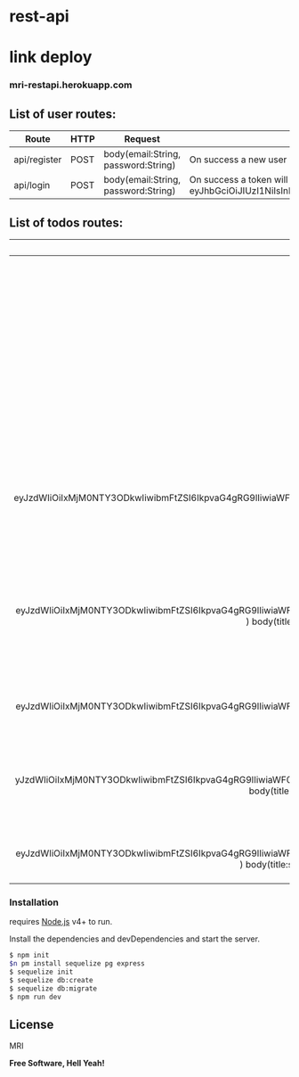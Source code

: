 # rest-api

# link deploy 
### mri-restapi.herokuapp.com
## List of user routes:

Route            | HTTP   | Request                     | Response
---------------- | ------ | --------------------------- | ----------------------------------------------------
api/register    | POST   | body(email:String, password:String) | On success a new user will be created in the                                                                    database, an error will be shown if fail
api/login       | POST   | body(email:String, password:String)       | On success a token will be generated in local                                                                   storage, an error will be shown if fail, example token: eyJhbGciOiJIUzI1NiIsInR5cCI6IkpXVCJ9.eyJzdWIiOiIxMjM0NTY3ODkwIiwibmFtZSI6IkpvaG4gRG9lIiwiaWF0IjoxNTE2MjM5MDIyfQ.SflKxwRJSMeKKF2QT4fwpMeJf36POk6yJV_adQssw5c

## List of todos routes:

|       ROUTE      	| HTTP   	| Request                                                                                                                                                                                                              	| REspond                                                                                                                                                                                                                                                                                                                                                                                                                                                                                                                      	| Description                              	|
|:----------------:	|--------	|----------------------------------------------------------------------------------------------------------------------------------------------------------------------------------------------------------------------	|------------------------------------------------------------------------------------------------------------------------------------------------------------------------------------------------------------------------------------------------------------------------------------------------------------------------------------------------------------------------------------------------------------------------------------------------------------------------------------------------------------------------------	|------------------------------------------	|
| `/api/todos`     	| GET    	| none                                                                                                                                                                                                                 	|   array of object from todos list  [     {         "id": <value id>,         "title": "<value title>",         "description":"<value description>",         "UserId": <value userid>,         "createdAt": "<value createdAt>",         "updatedAt": "<value updateAt>"     },     {         "id": <value id>,         "title": "<value title>",         "description":"<value description>",         "UserId": <value userid>,         "createdAt": "<value createdAt>",         "updatedAt": "<value updateAt>"     },{} ] 	| Get all user's todos                     	|
| `/api/todos/:id` 	| GET    	|  access_token (eyJhbGciOiJIUzI1NiIsInR5cCI6IkpXVCJ9.
  eyJzdWIiOiIxMjM0NTY3ODkwIiwibmFtZSI6IkpvaG4gRG9lIiwiaWF0IjoxNTE2MjM5MDIyfQ.SflKxwRJSMeKKF2QT4fwpMeJf36POk6yJV_adQssw5c)                                          	|  object from todos list {         "id": <value id>,         "title": "<value title>",         "description":"<value description> ",         "UserId": <value userid> ,         "createdAt": "<value createdAt>",         "updatedAt": "<value updateAt>"     }  ,                                                                                                                                                                                                                                                            	| Get a single todo (Owner only)           	|
|  `/api/todos`    	| POST   	| access_token (eyJhbGciOiJIUzI1NiIsInR5cCI6IkpXVCJ9.
  eyJzdWIiOiIxMjM0NTY3ODkwIiwibmFtZSI6IkpvaG4gRG9lIiwiaWF0IjoxNTE2MjM5MDIyfQ.SflKxwRJSMeKKF2QT4fwpMeJf36POk6yJV_adQssw5c ) body(title:string, description:string)   	|  object from created list   {        "id": <value id>,         "title": "<value title>",         "description":"<value description>",         "UserId": <value userid>,         "createdAt": "<value createdAt>",         "updatedAt": "<value updateAt>"     }                                                                                                                                                                                                                                                              	| Create a todo (Authenticated users only) 	|
| `/api/todos/:id` 	| DELETE 	| access_token (eyJhbGciOiJIUzI1NiIsInR5cCI6IkpXVCJ9.
  eyJzdWIiOiIxMjM0NTY3ODkwIiwibmFtZSI6IkpvaG4gRG9lIiwiaWF0IjoxNTE2MjM5MDIyfQ.SflKxwRJSMeKKF2QT4fwpMeJf36POk6yJV_adQssw5c )                                          	|  success message // unauthorize or bad request                                                                                                                                                                                                                                                                                                                                                                                                                                                                               	| Delete a todo (Owner only)               	|
| `/api/todos/:id` 	| PUT    	| access_token (eyJhbGciOiJIUzI1NiIsInR5cCI6IkpXVCJ9.e
  yJzdWIiOiIxMjM0NTY3ODkwIiwibmFtZSI6IkpvaG4gRG9lIiwiaWF0IjoxNTE2MjM5MDIyfQ.SflKxwRJSMeKKF2QT4fwpMeJf36POk6yJV_adQssw5c ) body(title:string, description:string)   	| success message // unauthorize or bad request                                                                                                                                                                                                                                                                                                                                                                                                                                                                                	| Update a todo with new info (Owner only) 	|
| `/api/todos/:id` 	| PATCH  	| access_token (eyJhbGciOiJIUzI1NiIsInR5cCI6IkpXVCJ9.
  eyJzdWIiOiIxMjM0NTY3ODkwIiwibmFtZSI6IkpvaG4gRG9lIiwiaWF0IjoxNTE2MjM5MDIyfQ.SflKxwRJSMeKKF2QT4fwpMeJf36POk6yJV_adQssw5c ) body(title:string,OR description:string) 	| success message // unauthorize or bad request                                                                                                                                                                                                                                                                                                                                                                                                                                                                                	| Update a todo with new info (Owner only) 	|                       
### Installation

requires [Node.js](https://nodejs.org/) v4+ to run.

Install the dependencies and devDependencies and start the server.

```sh
$ npm init
$n pm install sequelize pg express
$ sequelize init
$ sequelize db:create
$ sequelize db:migrate
$ npm run dev 

```


License
----

MRI
                               


**Free Software, Hell Yeah!**
